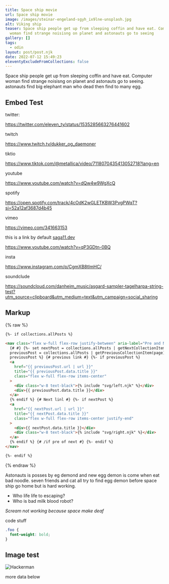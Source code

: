 ```yaml
---
title: Space ship movie
url: Space ship movie
image: /images/steinar-engeland-sgyh_ix9lne-unsplash.jpg
alt: Viking ship
teaser: Space ship people get up from sleeping coffin and have eat. Computer
  woman find strange noisisng on planet and astonauts go to seeing
gallery: []
tags:
  - odin
layout: post/post.njk
date: 2022-07-12 15:49:23
eleventyExcludeFromCollections: false
---
```


Space ship people get up from sleeping coffin and have eat.
Computer woman find strange noisisng on planet and astonauts go to seeing. astonauts find big elephant man who dead then find to many egg.

## Embed Test

twitter:

https://twitter.com/eleven_ty/status/1535285663276441602

twitch

https://www.twitch.tv/dukker_og_daemoner

tiktio

https://www.tiktok.com/@metallica/video/7118070435413052718?lang=en

youtube

https://www.youtube.com/watch?v=dQw4w9WgXcQ

spotify

https://open.spotify.com/track/4cOdK2wGLETKBW3PvgPWqT?si=52a12af3687d4b45

vimeo

https://vimeo.com/341663153

this is a link by default [saga11.dev](https://saga11.dev)

https://www.youtube.com/watch?v=qP3GDtn-0BQ

insta

https://www.instagram.com/p/CgmXB8tlmHC/

soundclude

https://soundcloud.com/danheim_music/asgard-sampler-tagelharpa-string-test?utm_source=clipboard&utm_medium=text&utm_campaign=social_sharing

## Markup

{% raw %}

```html
{%- if collections.allPosts %}

<nav class="flex w-full flex-row justify-between" aria-label="Pre and Next post">
  {# #} {%- set nextPost = collections.allPosts | getNextCollectionItem(page) %} {%- set
  previousPost = collections.allPosts | getPreviousCollectionItem(page) %} {%- if nextPost or
  previousPost %} {# previous link #} {%- if previousPost %}
  <a
    href="{{ previousPost.url | url }}"
    title="{{ previousPost.data.title }}"
    class="flex w-full flex-row items-center"
  >
    <div class="w-8 text-black">{% include "svg/left.njk" %}</div>
    <div>{{ previousPost.data.title }}</div>
  </a>
  {% endif %} {# Next linl #} {%- if nextPost %}
  <a
    href="{{ nextPost.url | url }}"
    title="{{ nextPost.data.title }}"
    class="flex w-full flex-row items-center justify-end"
  >
    <div>{{ nextPost.data.title }}</div>
    <div class="w-8 text-black">{% include "svg/right.njk" %}</div>
  </a>
  {% endif %} {# /if pre of next #} {%- endif %}
</nav>

{%- endif %}
```

{% endraw %}

Astonauts is posses by eg demond and new egg demon is come when eat bad noodle. seven friends and cat all try to find egg demon before space ship go home but is hard working.

- Who life life to escaping?
- Who is bad milk blood robot?

_Scream not working because space make deaf_

code stuff

```css
.foo {
  font-weight: bold;
}
```

## Image test

![Hackerman](/images/hacker.gif "Gif of Hackerman")

more data below
